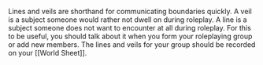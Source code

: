 Lines and veils are shorthand for communicating boundaries quickly. A veil is a subject someone would rather not dwell on during roleplay. A line is a subject someone does not want to encounter at all during roleplay. For this to be useful, you should talk about it when you form your roleplaying group or add new members. The lines and veils for your group should be recorded on your [[World Sheet]].